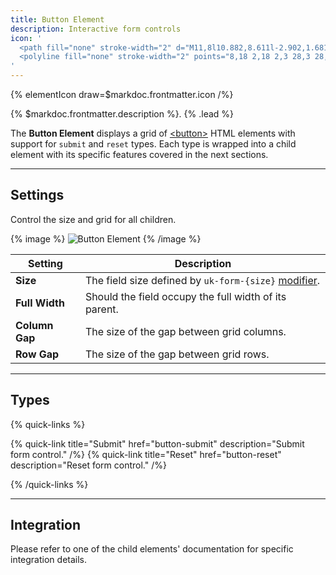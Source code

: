 ```yaml
---
title: Button Element
description: Interactive form controls
icon: '
  <path fill="none" stroke-width="2" d="M11,8l10.882,8.611l-2.902,1.681l3.209,5.965 l-3.98,2.146l-3.207-5.965l-2.9,1.681L11,8z" />
  <polyline fill="none" stroke-width="2" points="8,18 2,18 2,3 28,3 28,18 25,18 " />
'
---
```


{% elementIcon draw=$markdoc.frontmatter.icon /%}

{% $markdoc.frontmatter.description %}. {% .lead %}

The **Button Element** displays a grid of [\<button\>](https://developer.mozilla.org/en-US/docs/Web/HTML/Element/button) HTML elements with support for `submit` and `reset` types. Each type is wrapped into a child element with its specific features covered in the next sections.

---

## Settings

Control the size and grid for all children.

{% image %}
![Button Element](/next/assets/ytp/forms/fields/button-settings.webp)
{% /image %}

| Setting | Description |
| ------ | ----------- |
| **Size** | The field size defined by `uk-form-{size}` [modifier](https://getuikit.com/docs/form#size-modifiers). |
| **Full Width** | Should the field occupy the full width of its parent. |
| **Column Gap** | The size of the gap between grid columns. |
| **Row Gap** | The size of the gap between grid rows. |

---

## Types

{% quick-links %}

{% quick-link title="Submit" href="button-submit" description="Submit form control." /%}
{% quick-link title="Reset" href="button-reset" description="Reset form control." /%}

{% /quick-links %}

---

## Integration

Please refer to one of the child elements' documentation for specific integration details.
